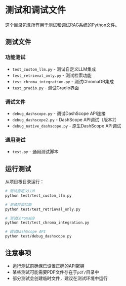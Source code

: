# 测试和调试文件

这个目录包含所有用于测试和调试RAG系统的Python文件。

## 测试文件

### 功能测试
- `test_custom_llm.py` - 测试自定义LLM集成
- `test_retrieval_only.py` - 测试检索功能
- `test_chroma_integration.py` - 测试ChromaDB集成
- `test_gradio.py` - 测试Gradio界面

### 调试文件
- `debug_dashscope.py` - 调试DashScope API连接
- `debug_dashscope2.py` - DashScope API调试（版本2）
- `debug_native_dashscope.py` - 原生DashScope API调试

### 通用测试
- `test.py` - 通用测试脚本

## 运行测试

从项目根目录运行：

```bash
# 测试自定义LLM
python test/test_custom_llm.py

# 测试检索功能
python test/test_retrieval_only.py

# 测试ChromaDB
python test/test_chroma_integration.py

# 调试DashScope API
python test/debug_dashscope.py
```

## 注意事项

- 运行测试前确保已设置正确的API密钥
- 某些测试可能需要PDF文件存在于`pdf/`目录中
- 部分测试会创建临时文件，建议在测试环境中运行